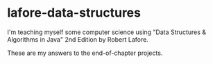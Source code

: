 # lafore-data-structures
I'm teaching myself some computer science using "Data Structures & Algorithms in Java" 2nd Edition by Robert Lafore.

These are my answers to the end-of-chapter projects.
